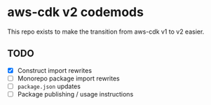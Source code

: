 # aws-cdk v2 codemods

This repo exists to make the transition from aws-cdk v1 to v2 easier.

## TODO

- [x] Construct import rewrites
- [ ] Monorepo package import rewrites
- [ ] `package.json` updates
- [ ] Package publishing / usage instructions
